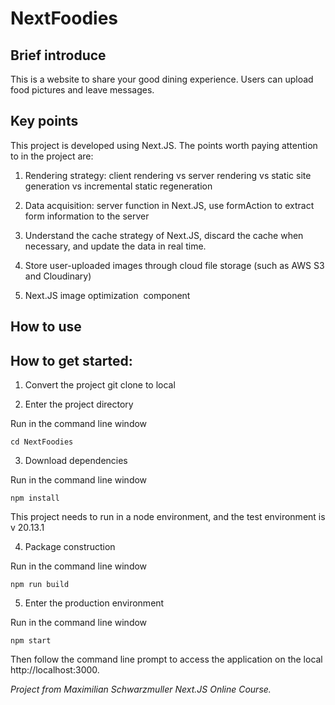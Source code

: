 # NextFoodies

## Brief introduce

This is a website to share your good dining experience. Users can upload food pictures and leave messages.

## Key points

This project is developed using Next.JS. The points worth paying attention to in the project are:

1. Rendering strategy: client rendering vs server rendering vs static site generation vs incremental static regeneration

2. Data acquisition: server function in Next.JS, use formAction to extract form information to the server

3. Understand the cache strategy of Next.JS, discard the cache when necessary, and update the data in real time.

4. Store user-uploaded images through cloud file storage (such as AWS S3 and Cloudinary)

5. Next.JS image optimization <Image> component

## How to use

## How to get started:

1. Convert the project git clone to local

2. Enter the project directory

Run in the command line window

```cd NextFoodies```

3. Download dependencies

Run in the command line window

```npm install```

This project needs to run in a node environment, and the test environment is v 20.13.1

4. Package construction

Run in the command line window

```npm run build```

5. Enter the production environment

Run in the command line window

```npm start```

Then follow the command line prompt to access the application on the local http://localhost:3000.

*Project from Maximilian Schwarzmuller Next.JS Online Course.*
